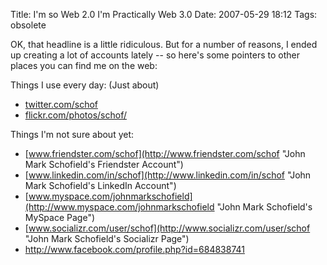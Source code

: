 Title: I'm so Web 2.0 I'm Practically Web 3.0
Date: 2007-05-29 18:12
Tags: obsolete

OK, that headline is a little ridiculous. But for a number of reasons, I
ended up creating a lot of accounts lately -- so here's some pointers to
other places you can find me on the web:

Things I use every day: (Just about)

-   [twitter.com/schof](http://twitter.com/schof "John Mark Schofield's Twitter Page")
-   [flickr.com/photos/schof/](http://flickr.com/photos/schof/ "John Mark Schofield's Flickr Account")

Things I'm not sure about yet:

-   [www.friendster.com/schof](http://www.friendster.com/schof "John Mark Schofield's Friendster Account")
-   [www.linkedin.com/in/schof](http://www.linkedin.com/in/schof "John Mark Schofield's LinkedIn Account")
-   [www.myspace.com/johnmarkschofield](http://www.myspace.com/johnmarkschofield "John Mark Schofield's MySpace Page")
-   [www.socializr.com/user/schof](http://www.socializr.com/user/schof "John Mark Schofield's Socializr Page")
-   <http://www.facebook.com/profile.php?id=684838741>

